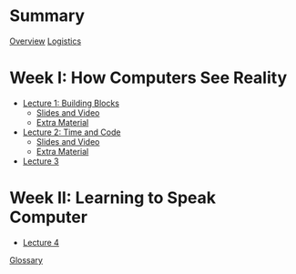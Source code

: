 # Summary

[Overview](./overview.md)
[Logistics](./logistics.md)

# Week I: How Computers See Reality

- [Lecture 1: Building Blocks](./lecture_1.md)
  - [Slides and Video](./lec1sv.md)
  - [Extra Material]()
- [Lecture 2: Time and Code](./lecture_2.md)
  - [Slides and Video](./lec2sv.md)
  - [Extra Material](./lec2ex.md)
- [Lecture 3]()

# Week II: Learning to Speak Computer

- [Lecture 4]()

[Glossary]()
